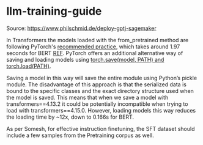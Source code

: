 # llm-training-guide

Source: https://www.philschmid.de/deploy-gptj-sagemaker

In Transformers the models loaded with the from_pretrained method are following PyTorch's [recommended practice](https://pytorch.org/tutorials/beginner/saving_loading_models.html#save-load-state-dict-recommended), which takes around 1.97 seconds for BERT [REF](https://colab.research.google.com/drive/1-Y5f8PWS8ksoaf1A2qI94jq0GxF2pqQ6?usp=sharing). PyTorch offers an additional alternative way of saving and loading models using [torch.save(model, PATH) and torch.load(PATH)](https://pytorch.org/tutorials/beginner/saving_loading_models.html#save-load-entire-model).


Saving a model in this way will save the entire module using Python’s pickle module. The disadvantage of this approach is that the serialized data is bound to the specific classes and the exact directory structure used when the model is saved. This means that when we save a model with transformers==4.13.2 it could be potentially incompatible when trying to load with transformers==4.15.0. However, loading models this way reduces the loading time by ~12x, down to 0.166s for BERT.



As per Somesh, for effective instruction finetuning, the SFT dataset should include a few samples from the Pretraining corpus as well.

